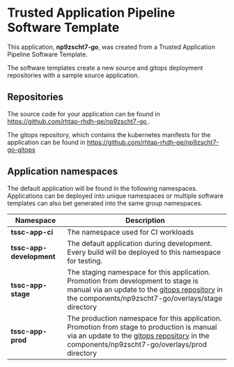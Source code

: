 # Trusted Application Pipeline Software Template

This application, **np9zscht7-go**, was created from a Trusted Application Pipeline Software Template.

The software templates create a new source and gitops deployment repositories with a sample source application. 

## Repositories

The source code for your application can be found in [https://github.com/rhtap-rhdh-qe/np9zscht7-go ](https://github.com/rhtap-rhdh-qe/np9zscht7-go ).
 
The gitops repository, which contains the kubernetes manifests for the application can be found in 
[https://github.com/rhtap-rhdh-qe/np9zscht7-go-gitops ](https://github.com/rhtap-rhdh-qe/np9zscht7-go-gitops ) 

## Application namespaces 

The default application will be found in the following namespaces. Applications can be deployed into unique namespaces or multiple software templates can also bet generated into the same group namespaces.  

|  Namespace   |  Description   |  
| -------- | -------- |
| **tssc-app-ci** | The namespace used for CI workloads |
| **tssc-app-development** | The default application during development. Every build will be deployed to this namespace for testing. |
| **tssc-app-stage** | The staging namespace for this application. Promotion from development to stage is manual via an update to the [gitops repository](https://github.com/rhtap-rhdh-qe/np9zscht7-go-gitops ) in the components/np9zscht7-go/overlays/stage directory |
| **tssc-app-prod** | The production namespace for this application. Promotion from stage to production is manual via an update to the [gitops repository](https://github.com/rhtap-rhdh-qe/np9zscht7-go-gitops ) in the components/np9zscht7-go/overlays/prod directory |